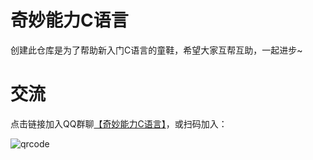 # 奇妙能力C语言

创建此仓库是为了帮助新入门C语言的童鞋，希望大家互帮互助，一起进步~

# 交流

点击链接加入QQ群聊[【奇妙能力C语言】](https://jq.qq.com/?_wv=1027&k=5GHrfR3)，或扫码加入：

![qrcode](./images/repo/qrcode.jpg)
